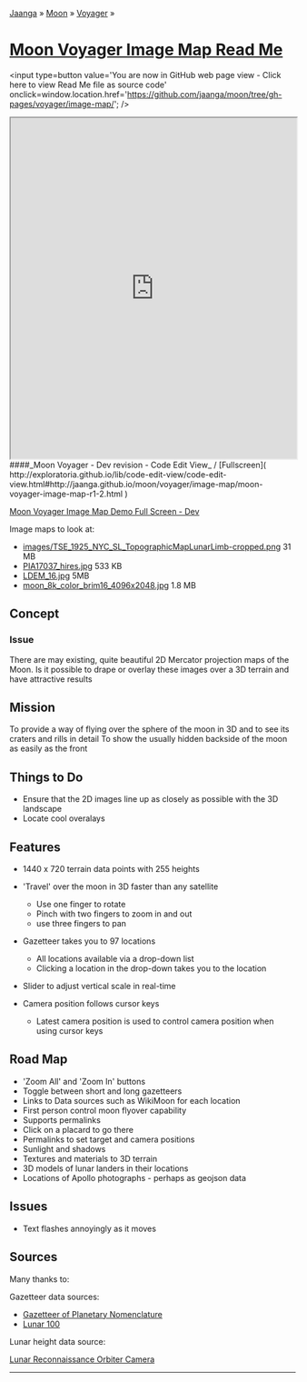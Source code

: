 [Jaanga]( http://jaanga.github.io/ ) &raquo; [Moon]( http://jaanga.github.io/moon/ ) &raquo; [Voyager]( http://jaanga.github.io/moon/voyager/ ) &raquo;

[Moon Voyager Image Map Read Me]( index.html )
===

<span style=display:none; >[You are now in GitHub source code view - click here to view Read Me file as a web page]( http://jaanga.github.io/moon/voyager/image-map/index.html "View file as a web page." ) </span>
<input type=button value='You are now in GitHub web page view - Click here to view Read Me file as source code' onclick=window.location.href='https://github.com/jaanga/moon/tree/gh-pages/voyager/image-map/'; />


<iframe src="http://exploratoria.github.io/lib/code-edit-view/code-edit-view.html#http://jaanga.github.io/moon/voyager/image-map/moon-voyager-image-map-r1-2.html" width=100% height=600px ></iframe>  
####_Moon Voyager - Dev revision - Code Edit View_ /  [Fullscreen]( http://exploratoria.github.io/lib/code-edit-view/code-edit-view.html#http://jaanga.github.io/moon/voyager/image-map/moon-voyager-image-map-r1-2.html )


[Moon Voyager Image Map Demo Full Screen - Dev]( http://jaanga.github.io/moon/voyager/image-map/dev/ )

Image maps to look at:
* [images/TSE_1925_NYC_SL_TopographicMapLunarLimb-cropped.png]( http://jaanga.github.io/moon/voyager/image-map/dev/#http://jaanga.github.io/moon/images/images/TSE_1925_NYC_SL_TopographicMapLunarLimb-cropped.png ) 31 MB 
* [PIA17037_hires.jpg]( http://jaanga.github.io/moon/voyager/image-map/dev/#http://jaanga.github.io/moon/images/PIA17037_hires.jpg ) 533 KB
* [LDEM_16.jpg]( http://jaanga.github.io/moon/voyager/image-map/dev/#http://jaanga.github.io/moon/images/LDEM_16.jpg ) 5MB
* [moon_8k_color_brim16_4096x2048.jpg]( http://jaanga.github.io/moon/voyager/image-map/dev/#http://jaanga.github.io/moon/images/moon_8k_color_brim16_4096x2048.jpg ) 1.8 MB


## Concept

### Issue

There are may existing, quite beautiful 2D Mercator projection maps of the Moon. 
Is it possible to drape or overlay these images over a 3D terrain and have attractive results  

## Mission

To provide a way of flying over the sphere of the moon in 3D and to see its craters and rills in detail
To show the usually hidden backside of the moon as easily as the front


## Things to Do

* Ensure that the 2D images line up as closely as possible with the 3D landscape
* Locate cool overalays



## Features

* 1440 x 720 terrain data points with 255 heights
* 'Travel' over the moon in 3D faster than any satellite
	* Use one finger to rotate
	* Pinch with two fingers to zoom in and out
	* use three fingers to pan
* Gazetteer takes you to 97 locations
	* All locations available via a drop-down list
	* Clicking a location in the drop-down takes you to the location

* Slider to adjust vertical scale in real-time
* Camera position follows cursor keys
	* Latest camera position is used to control camera position when using cursor keys 

<!--
* Supports permalinks
	* [Copernicus]( http://jaanga.github.io/moon-voyager/moon-rover-mobile/dev/index.html#20 )
	* [Gassendi]( http://jaanga.github.io/terrain-r2/viewers/moon-rover-mobile/dev/index.html#30 )
	* [Tycho]( http://jaanga.github.io/terrain-r2/viewers/moon-rover-mobile/dev/index.html#93 )
-->

## Road Map

* 'Zoom All' and 'Zoom In' buttons
* Toggle between short and long gazetteers
* Links to Data sources such as WikiMoon for each location
* First person control moon flyover capability
* Supports permalinks
* Click on a placard to go there
* Permalinks to set target and camera positions
* Sunlight and shadows
* Textures and materials to 3D terrain
* 3D models of lunar landers in their locations
* Locations of Apollo photographs - perhaps as geojson data

## Issues

* Text flashes annoyingly as it moves
 
## Sources

Many thanks to:

Gazetteer data sources:

* [Gazetteer of Planetary Nomenclature]( http://planetarynames.wr.usgs.gov/Page/MOON/target )
* [Lunar 100]( http://the-moon.wikispaces.com/Lunar+100 )

Lunar height data source:

[Lunar Reconnaissance Orbiter Camera]( http://wms.lroc.asu.edu/lroc/view_rdr/WAC_GLD100 )


<hr>




